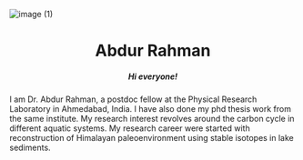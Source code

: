 ![image (1)](https://user-images.githubusercontent.com/116168762/196684466-40ba1559-29d0-4808-a7dc-0aefa5777d1c.jpg)
<h1 align="center">Abdur Rahman</h1>

<h5 align="center">Hi everyone!</h5>
I am Dr. Abdur Rahman, a postdoc fellow at the Physical Research Laboratory in Ahmedabad, India. I have also done my phd thesis work from the same institute. My research interest revolves around the carbon cycle in different aquatic systems. My research career were started with reconstruction of Himalayan paleoenvironment using stable isotopes in lake sediments. 



